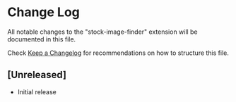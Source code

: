 # Change Log

All notable changes to the "stock-image-finder" extension will be documented in this file.

Check [Keep a Changelog](http://keepachangelog.com/) for recommendations on how to structure this file.

## [Unreleased]

- Initial release